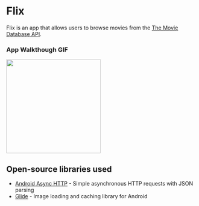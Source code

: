 # Flix
Flix is an app that allows users to browse movies from the [The Movie Database API](http://docs.themoviedb.apiary.io/#).

### App Walkthough GIF

<img src="https://i.imgur.com/sQlDbDs.gif" width=250 /><br>

## Open-source libraries used
- [Android Async HTTP](https://github.com/codepath/CPAsyncHttpClient) - Simple asynchronous HTTP requests with JSON parsing
- [Glide](https://github.com/bumptech/glide) - Image loading and caching library for Android


